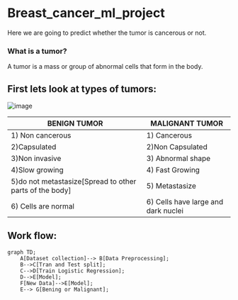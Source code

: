 # Breast_cancer_ml_project

Here we are going to predict  whether the tumor is cancerous or not.

### What is a tumor?

A tumor is a mass or group of abnormal cells that form in the body. 

## First lets look at types of tumors:



  ![image](https://github.com/NAUSHEEN6/Breast_cancer_ml_project/assets/109889514/04379271-55cb-48df-9b09-c1b18e03d47e)









BENIGN TUMOR                                               |      MALIGNANT TUMOR                           |
|-------------------------------------------------              |------------------------------------------------|                                               
|  1) Non cancerous                                             |   1) Cancerous                                              |
|  2)Capsulated                                                 |   2)Non Capsulated                                             |
|  3)Non invasive                                               |   3) Abnormal shape                                              |
|  4)Slow growing                                               |   4) Fast Growing
|  5)do not metastasize[Spread to other parts of the body]      |   5) Metastasize                                 |
|  6) Cells are normal                                            | 6) Cells have large and dark nuclei                                               |

## Work flow:
```mermaid
graph TD;
    A[Dataset collection]--> B[Data Preprocessing];
    B-->C[Tran and Test split];
    C-->D[Train Logistic Regression];
    D-->E[Model];
    F[New Data]-->E[Model];
    E--> G[Bening or Malignant];

```


